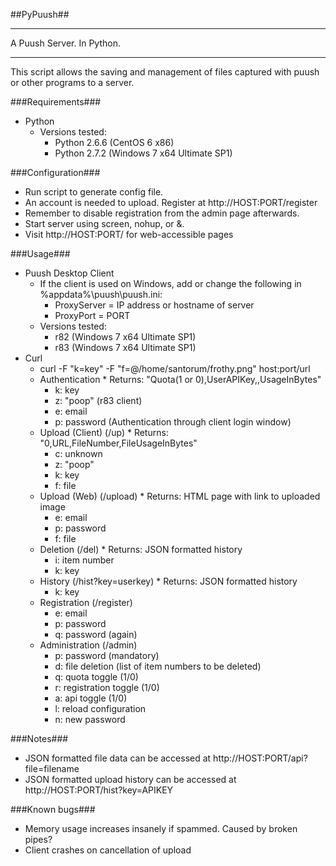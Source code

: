 ##PyPuush##
***
A Puush Server. In Python.
***
This script allows the saving and management of files captured with puush or other programs to a server.

###Requirements###
* Python
    * Versions tested:
        * Python 2.6.6 (CentOS 6 x86)
        * Python 2.7.2 (Windows 7 x64 Ultimate SP1)

###Configuration###
* Run script to generate config file.
* An account is needed to upload. Register at http://HOST:PORT/register
* Remember to disable registration from the admin page afterwards.
* Start server using screen, nohup, or &.
* Visit http://HOST:PORT/ for web-accessible pages

###Usage###
* Puush Desktop Client
	* If the client is used on Windows, add or change the following in %appdata%\puush\puush.ini:
		* ProxyServer = IP address or hostname of server
		* ProxyPort = PORT
    * Versions tested:
        * r82 (Windows 7 x64 Ultimate SP1)
        * r83 (Windows 7 x64 Ultimate SP1)
* Curl
    * curl -F "k=key" -F "f=@/home/santorum/frothy.png" host:port/url
	* Authentication
			* Returns: "Quota(1 or 0),UserAPIKey,,UsageInBytes"
		* k: key
		* z: "poop" (r83 client)
		* e: email
		* p: password (Authentication through client login window)
	* Upload (Client) (/up)
			* Returns: "0,URL,FileNumber,FileUsageInBytes"
		* c: unknown
		* z: "poop"
		* k: key
		* f: file
	* Upload (Web) (/upload)
			* Returns: HTML page with link to uploaded image
		* e: email
		* p: password
		* f: file
	* Deletion (/del)
			* Returns: JSON formatted history
		* i: item number
		* k: key
	* History (/hist?key=userkey)
			* Returns: JSON formatted history
		* k: key
	* Registration (/register)
		* e: email
		* p: password
		* q: password (again)
	* Administration (/admin)
		* p: password (mandatory)
		* d: file deletion (list of item numbers to be deleted)
		* q: quota toggle (1/0)
		* r: registration toggle (1/0)
		* a: api toggle (1/0)
		* l: reload configuration
		* n: new password

###Notes###
* JSON formatted file data can be accessed at http://HOST:PORT/api?file=filename
* JSON formatted upload history can be accessed at http://HOST:PORT/hist?key=APIKEY

###Known bugs###
* Memory usage increases insanely if spammed. Caused by broken pipes?
* Client crashes on cancellation of upload
